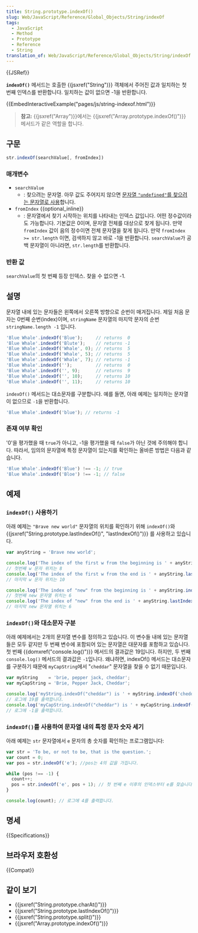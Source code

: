 ```yaml
---
title: String.prototype.indexOf()
slug: Web/JavaScript/Reference/Global_Objects/String/indexOf
tags:
  - JavaScript
  - Method
  - Prototype
  - Reference
  - String
translation_of: Web/JavaScript/Reference/Global_Objects/String/indexOf
---
```


{{JSRef}}

**`indexOf()`** 메서드는 호출한 {{jsxref("String")}} 객체에서 주어진 값과 일치하는 첫 번째 인덱스를 반환합니다. 일치하는 값이 없으면 -1을 반환합니다.

{{EmbedInteractiveExample("pages/js/string-indexof.html")}}

> **참고:** {{jsxref("Array")}}에서는 {{jsxref("Array.prototype.indexOf()")}} 메서드가 같은 역할을 합니다.

## 구문

```js
str.indexOf(searchValue[, fromIndex])
```

### 매개변수

- `searchValue`
  - : 찾으려는 문자열. 아무 값도 주어지지 않으면 [문자열 `"undefined"`를 찾으려는 문자열로 사용](https://tc39.github.io/ecma262/#sec-tostring)합니다.
- `fromIndex` {{optional_inline}}
  - : 문자열에서 찾기 시작하는 위치를 나타내는 인덱스 값입니다. 어떤 정수값이라도 가능합니다. 기본값은 0이며, 문자열 전체를 대상으로 찾게 됩니다. 만약 `fromIndex` 값이 음의 정수이면 전체 문자열을 찾게 됩니다. 만약 `fromIndex >= str.length` 이면, 검색하지 않고 바로 -1을 반환합니다. `searchValue`가 공백 문자열이 아니라면, `str.length`를 반환합니다.

### 반환 값

`searchValue`의 첫 번째 등장 인덱스. 찾을 수 없으면 -1.

## 설명

문자열 내에 있는 문자들은 왼쪽에서 오른쪽 방향으로 순번이 매겨집니다. 제일 처음 문자는 0번째 순번(index)이며, `stringName` 문자열의 마지막 문자의 순번 `stringName.length -1` 입니다.

```js
'Blue Whale'.indexOf('Blue');     // returns  0
'Blue Whale'.indexOf('Blute');    // returns -1
'Blue Whale'.indexOf('Whale', 0); // returns  5
'Blue Whale'.indexOf('Whale', 5); // returns  5
'Blue Whale'.indexOf('Whale', 7); // returns -1
'Blue Whale'.indexOf('');         // returns  0
'Blue Whale'.indexOf('', 9);      // returns  9
'Blue Whale'.indexOf('', 10);     // returns 10
'Blue Whale'.indexOf('', 11);     // returns 10
```

`indexOf()` 메서드는 대소문자를 구분합니다. 예를 들면, 아래 예제는 일치하는 문자열이 없으므로 `-1`을 반환합니다.

```js
'Blue Whale'.indexOf('blue'); // returns -1
```

### 존재 여부 확인

'0'을 평가했을 때 `true`가 아니고, -1을 평가했을 때 `false`가 아닌 것에 주의해야 합니다. 따라서, 임의의 문자열에 특정 문자열이 있는지를 확인하는 올바른 방법은 다음과 같습니다.

```js
'Blue Whale'.indexOf('Blue') !== -1; // true
'Blue Whale'.indexOf('Bloe') !== -1; // false
```

## 예제

### `indexOf()` 사용하기

아래 예제는 `"Brave new world"` 문자열의 위치를 확인하기 위해 `indexOf()`와 {{jsxref("String.prototype.lastIndexOf()", "lastIndexOf()")}} 를 사용하고 있습니다.

```js
var anyString = 'Brave new world';

console.log('The index of the first w from the beginning is ' + anyString.indexOf('w'));
// 첫번째 w 문자 위치는 8
console.log('The index of the first w from the end is ' + anyString.lastIndexOf('w'));
// 마지막 w 문자 위치는 10

console.log('The index of "new" from the beginning is ' + anyString.indexOf('new'));
// 첫번째 new 문자열 위치는 6
console.log('The index of "new" from the end is ' + anyString.lastIndexOf('new'));
// 마지막 new 문자열 위치는 6
```

### `indexOf()`와 대소문자 구분

아래 예제에서는 2개의 문자열 변수를 정의하고 있습니다. 이 변수들 내에 있는 문자열들은 모두 같지만 두 번째 변수에 포함되어 있는 문자열은 대문자를 포함하고 있습니다. 첫 번째 {{domxref("console.log()")}} 메서드의 결과값은 19입니다. 하지만, 두 번째 `console.log()` 메서드의 결과값은 `-1`입니다. 왜냐하면, indexOf() 메서드는 대소문자를 구분하기 때문에 `myCapString`에서 "`cheddar`" 문자열을 찾을 수 없기 때문입니다.

```js
var myString    = 'brie, pepper jack, cheddar';
var myCapString = 'Brie, Pepper Jack, Cheddar';

console.log('myString.indexOf("cheddar") is ' + myString.indexOf('cheddar'));
// 로그에 19를 출력합니다.
console.log('myCapString.indexOf("cheddar") is ' + myCapString.indexOf('cheddar'));
// 로그에 -1을 출력합니다.
```

### `indexOf()`를 사용하여 문자열 내의 특정 문자 숫자 세기

아래 예제는 `str` 문자열에서 `e` 문자의 총 숫자를 확인하는 프로그램입니다:

```js
var str = 'To be, or not to be, that is the question.';
var count = 0;
var pos = str.indexOf('e'); //pos는 4의 값을 가집니다.

while (pos !== -1) {
  count++;
  pos = str.indexOf('e', pos + 1); // 첫 번째 e 이후의 인덱스부터 e를 찾습니다.
}

console.log(count); // 로그에 4를 출력합니다.
```

## 명세

{{Specifications}}

## 브라우저 호환성

{{Compat}}

## 같이 보기

- {{jsxref("String.prototype.charAt()")}}
- {{jsxref("String.prototype.lastIndexOf()")}}
- {{jsxref("String.prototype.split()")}}
- {{jsxref("Array.prototype.indexOf()")}}
